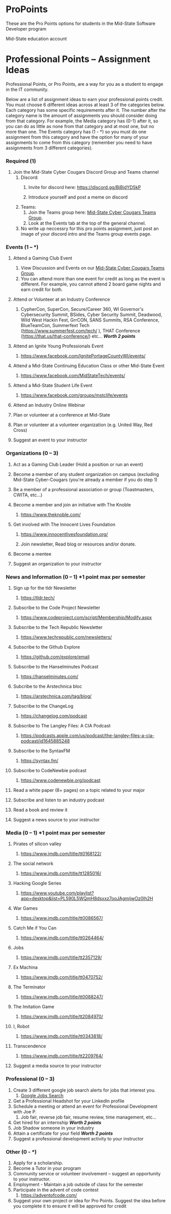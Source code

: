 # ProPoints
These are the Pro Points options for students in the Mid-State Software Developer program

Mid-State education account

# Professional Points – Assignment Ideas

Professional Points, or Pro Points, are a way for you as a student to engage in the IT community.

Below are a list of assignment ideas to earn your professional points credit. You must choose 6 different ideas across at least 3 of the categories below. Each category has some specific requirements after it. The number after the category name is the amount of assignments you should consider doing from that category. For example, the Media category has (0-1) after it, so you can do as little as none from that category and at most one, but no more than one. The Events category has (1 - *) so you must do one assignment from this category and have the option for many of your assignments to come from this category (remember you need to have assignments from 3 different categories).

### Required (1)
1.	Join the Mid-State Cyber Cougars Discord Group and Teams channel
     1.   Discord:
          1.	Invite for discord here: https://discord.gg/BjBjdYD5kP

          1.	Introduce yourself and post a meme on discord
     1.   Teams:
          1. Join the Teams group here: [Mid-State Cyber Cougars Teams Group](https://teams.microsoft.com/l/team/19%3ab4e1c95933c44670a140dced94eaafda%40thread.tacv2/conversations?groupId=abc3d8a1-f609-4ebd-9f0b-2b47acf34066&tenantId=2d0c965b-8fc1-4bc0-b627-a39e7823c253
).
          2. Look at the Events tab at the top of the general channel.
     3.	No write up neccessry for this pro points assignment, just post an image of your discord intro and the Teams group events page.

### Events (1 – *)
1.	Attend a Gaming Club Event
     1.	View Discussion and Events on our [Mid-State Cyber Cougars Teams Group](https://teams.microsoft.com/l/team/19%3ab4e1c95933c44670a140dced94eaafda%40thread.tacv2/conversations?groupId=abc3d8a1-f609-4ebd-9f0b-2b47acf34066&tenantId=2d0c965b-8fc1-4bc0-b627-a39e7823c253
).
     1.	You can attend more than one event for credit as long as the event is different. For example, you cannot attend 2 board game nights and earn credit for both.
2.	Attend or Volunteer at an Industry Conference
     1.	CypherCon, SuperCon, Secure/Career 360, WI Governor's Cybersecurity Summit, BSides, Cyber Security Summit, Deadwood, Wild West Hackin Fest, GrrCON, SANS Summits, RSA Conference, BlueTeamCon, Summerfext Tech (https://www.summerfest.com/tech/
), THAT Conference (https://that.us/that-conference/) etc… ***Worth 2 points***
3.	Attend an Ignite Young Professionals Event
     1.	https://www.facebook.com/IgnitePortageCountyWI/events/

4.	Attend a Mid-State Continuing Education Class or other Mid-State Event
     1.	https://www.facebook.com/MidStateTech/events/

5.	Attend a Mid-State Student Life Event
     1.	https://www.facebook.com/groups/mstclife/events

6.	Attend an Industry Online Webinar
7.	Plan or volunteer at a conference at Mid-State
8.   Plan or volunteer at a volunteer organization (e.g. United Way, Red Cross)
9.	Suggest an event to your instructor

### Organizations (0 – 3)
1.	Act as a Gaming Club Leader (Hold a position or run an event)
2.	Become a member of any student organization on campus (excluding Mid-State Cyber-Cougars (you're already a member if you do step 1)
3.	Be a member of a professional association or group (Toastmasters, CWITA, etc…)
4.	Become a member and join an initiative with The Knoble
     1.	https://www.theknoble.com/

5.	Get involved with The Innocent Lives Foundation
     1.	https://www.innocentlivesfoundation.org/

     1.	Join newsletter, Read blog or resources and/or donate.
6.	Become a mentee
7.	Suggest an organization to your instructor

### News and Information (0 – 1) *1 point max per semester
1.	Sign up for the tldr Newsletter
     1.	https://tldr.tech/

2.	Subscribe to the Code Project Newsletter
     1.   https://www.codeproject.com/script/Membership/Modify.aspx

3.   Subscribe to the Tech Republic Newsletter
     1.   https://www.techrepublic.com/newsletters/

4.   Subscribe to the Github Explore
     1.   https://github.com/explore/email

5.	Subscribe to the Hanselminutes Podcast
     1.	https://hanselminutes.com/

6.   Subcribe to the Arstechnica bloc
     1.   https://arstechnica.com/tag/blog/

7.	Subscribe to the ChangeLog
     1.   https://changelog.com/podcast

8.   Subscribe to The Langley Files: A CIA Podcast
     1.   https://podcasts.apple.com/us/podcast/the-langley-files-a-cia-podcast/id1645885248

9.   Subscribe to the SyntaxFM
     1.   https://syntax.fm/

9.   Subscribe to CodeNewbie podcast
     1.   https://www.codenewbie.org/podcast

10.	Read a white paper (8+ pages) on a topic related to your major
11.	Subscribe and listen to an industry podcast
12.	Read a book and review it
13.	Suggest a news source to your instructor

### Media (0 – 1) *1 point max per semester

1.	Pirates of silicon valley
     1.	https://www.imdb.com/title/tt0168122/

2.	The social network
     1.	https://www.imdb.com/title/tt1285016/

3.	Hacking Google Series
     1.   https://www.youtube.com/playlist?app=desktop&list=PL590L5WQmH8dsxxz7ooJAgmijwOz0lh2H

5.	War Games
     1.	https://www.imdb.com/title/tt0086567/

6.	Catch Me if You Can
     1.	https://www.imdb.com/title/tt0264464/

7.	Jobs
     1.	https://www.imdb.com/title/tt2357129/

8.	Ex Machina
     1.	https://www.imdb.com/title/tt0470752/

9.	The Terminator
     1.	https://www.imdb.com/title/tt0088247/

10.	The Imitation Game
     1.   https://www.imdb.com/title/tt2084970/
     
11.	I, Robot
     1.   https://www.imdb.com/title/tt0343818/
     
12.	Transcendence
     1.   https://www.imdb.com/title/tt2209764/

13.	Suggest a media source to your instructor

### Professional (0 – 3)
1.	Create 3 different google job search alerts for jobs that interest you.
     1.	[Google Jobs Search](https://www.google.com/search?q=IT+jobs&rlz=1C1GCEA_enUS961US961&oq=gooogle+jobs+search&aqs=chrome.1.69i57j0i13l6j0i22i30l2j0i22i30i457.3655j0j7&sourceid=chrome&ie=UTF-8&ibp=htl;jobs&sa=X&ved=2ahUKEwit3KLB_9f4AhXHKkQIHY_eBjkQutcGKAF6BAgSEAY&sxsrf=ALiCzsZW5h5l6slM3KbgE-nFc_ckM_Gm8A:1656689013605#fpstate=tldetail&htivrt=jobs&htidocid=gkExRtNPuw8AAAAAAAAAAA%3D%3D
)
2.	Get a Professional Headshot for your LinkedIn profile
3.	Schedule a meeting or attend an event for Professional Development with Joe P.
     1.	Job fair, reverse job fair, resume review, time management, etc…
4.	Get hired for an internship ***Worth 2 points***
5.	Job Shadow someone in your industry
6.	Attain a certificate for your field ***Worth 2 points***
7.	Suggest a professional development activity to your instructor

### Other (0 - *)
1.	Apply for a scholarship.
2.	Become a Tutor in your program
3.	Community service or volunteer involvement – suggest an opportunity to your instructor.
4.	Employment - Maintain a job outside of class for the semester
5.	Participate in the advent of code contest
     1.	https://adventofcode.com/
6.	Suggest your own project or idea for Pro Points. Suggest the idea before you complete it to ensure it will be approved for credit

